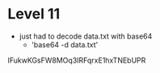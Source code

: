 # Level 11

- just had to decode data.txt with base64
    - 'base64 -d data.txt'

IFukwKGsFW8MOq3IRFqrxE1hxTNEbUPR
